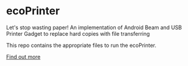 # ecoPrinter
Let's stop wasting paper! An implementation of Android Beam and USB Printer Gadget to replace hard copies with file transferring

This repo contains the appropriate files to run the ecoPrinter.

[Find out more](https://novamostra.com/2020/02/15/ecoprinter/)
